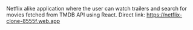 Netflix alike application where the user can watch trailers and search for movies fetched from TMDB API using React.
Direct link: https://netflix-clone-8555f.web.app



